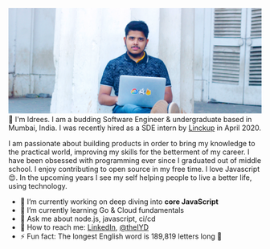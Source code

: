 [![](https://raw.githubusercontent.com/theIYD/theIYD/master/github_banner.png)](https://theiyd.github.io)
👋 I'm Idrees. I am a budding Software Engineer & undergraduate based in Mumbai, India. 
I was recently hired as a SDE intern by [Linckup](https://www.linkedin.com/company/linckup/) in April 2020. 

I am passionate about building products in order to bring my knowledge to the practical world, improving my skills for the betterment of my career.
I have been obsessed with programming ever since I graduated out of middle school. I enjoy contributing to open source in my free time. I love Javascript 😍.
In the upcoming years I see my self helping people to live a better life, using technology. 

- 🔭 I’m currently working on deep diving into **core JavaScript**
- 🌱 I’m currently learning Go & Cloud fundamentals
- 💬 Ask me about node.js, javascript, ci/cd
- 🐣 How to reach me: [LinkedIn](https://www.linkedin.com/in/idrees-dargahwala/), [@theIYD](https://twitter.com/theIYD)
- ⚡ Fun fact: The longest English word is 189,819 letters long 👻
